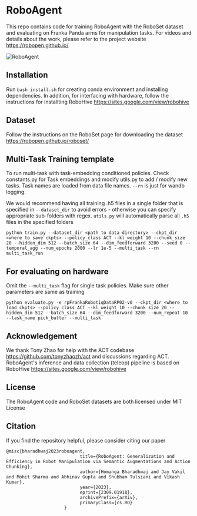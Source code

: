 
# RoboAgent

This repo contains code for training RoboAgent with the RoboSet dataset and evaluating on Franka Panda arms for manipulation tasks. For videos and details about the work, please refer to the project website https://robopen.github.io/ 



![RoboAgent](./static/roboagent_showcase.gif)


## Installation

Run `bash install.sh` for creating conda environment and installing dependencies. In addition, for interfacing with hardware, follow the instructions for installting RoboHive https://sites.google.com/view/robohive 

## Dataset

Follow the instructions on the RoboSet page for downloading the dataset https://robopen.github.io/roboset/

## Multi-Task Training template

To run multi-task with task-embedding conditioned policies. Check constants.py for Task embeddings and modify utils.py to add / modify new tasks. Task names are loaded from data file names. `--rn` is just for wandb logging.

We would recommend having all training .h5 files in a single folder that is specified in `--dataset_dir` to avoid errors - otherwise you can specify appropriate sub-folders with regex. `utils.py` will automatically parse all `.h5` files in the specified folders

```
python train.py --dataset_dir <path to data directory> --ckpt_dir <where to save ckpts> --policy_class ACT --kl_weight 10 --chunk_size 20 --hidden_dim 512 --batch_size 64 --dim_feedforward 3200 --seed 0 --temporal_agg --num_epochs 2000 --lr 1e-5 --multi_task --rn multi_task_run
```



## For evaluating on hardware 

Omit the `--multi_task` flag for single task policies. Make sure other parameters are same as training
```
python evaluate.py -e rpFrankaRobotiqDataRP02-v0 --ckpt_dir <where to load ckpts> --policy_class ACT --kl_weight 10 --chunk_size 20 --hidden_dim 512 --batch_size 64 --dim_feedforward 3200 --num_repeat 10 --task_name pick_butter --multi_task
```


## Acknowledgement

We thank Tony Zhao for help with the ACT codebase https://github.com/tonyzhaozh/act and discussions regarding ACT. RoboAgent's inference and data collection (teleop) pipeline is based on RoboHive https://sites.google.com/view/robohive 

## License

The RoboAgent code and RoboSet datasets are both licensed under MIT License

## Citation

If you find the repository helpful, please consider citing our paper

```
@misc{bharadhwaj2023roboagent,
                            title={RoboAgent: Generalization and Efficiency in Robot Manipulation via Semantic Augmentations and Action Chunking},
                            author={Homanga Bharadhwaj and Jay Vakil and Mohit Sharma and Abhinav Gupta and Shubham Tulsiani and Vikash Kumar},
                            year={2023},
                            eprint={2309.01918},
                            archivePrefix={arXiv},
                            primaryClass={cs.RO}
                      }
```
